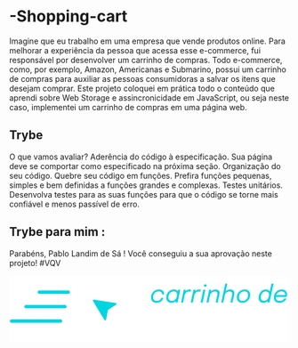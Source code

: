# -Shopping-cart

Imagine que eu trabalho em uma empresa que vende produtos online. Para melhorar a experiência da pessoa que acessa esse e-commerce, fui responsável por desenvolver um carrinho de compras. Todo e-commerce, como, por exemplo, Amazon, Americanas e Submarino, possui um carrinho de compras para auxiliar as pessoas consumidoras a salvar os itens que desejam comprar.
Este projeto coloquei em prática todo o conteúdo que aprendi sobre Web Storage e assincronicidade em JavaScript, ou seja neste caso, implementei um carrinho de compras em uma página web.

## Trybe
O que vamos avaliar?
Aderência do código à especificação. Sua página deve se comportar como especificado na próxima seção.
Organização do seu código. Quebre seu código em funções. Prefira funções pequenas, simples e bem definidas a funções grandes e complexas.
Testes unitários. Desenvolva testes para as suas funções para que o código se torne mais confiável e menos passível de erro.

## Trybe para mim :
Parabéns, Pablo Landim de Sá ! Você conseguiu a sua aprovação neste projeto!
#VQV

![logo](./src/imgs/logo.png)
